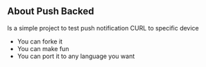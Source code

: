 ## About Push Backed

Is a simple project to test push notification CURL to specific device

- You can forke it
- You can make fun
- You can port it to any language you want
